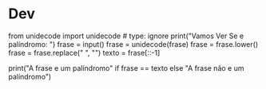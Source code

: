 # Dev
from unidecode import unidecode # type: ignore
print("Vamos Ver Se e palíndromo: ")
frase = input()
frase = unidecode(frase)
frase = frase.lower()
frase = frase.replace(" ", "")
texto = frase[::-1] 

print("A frase e um palíndromo" if frase == texto else "A frase não e um palíndromo")
